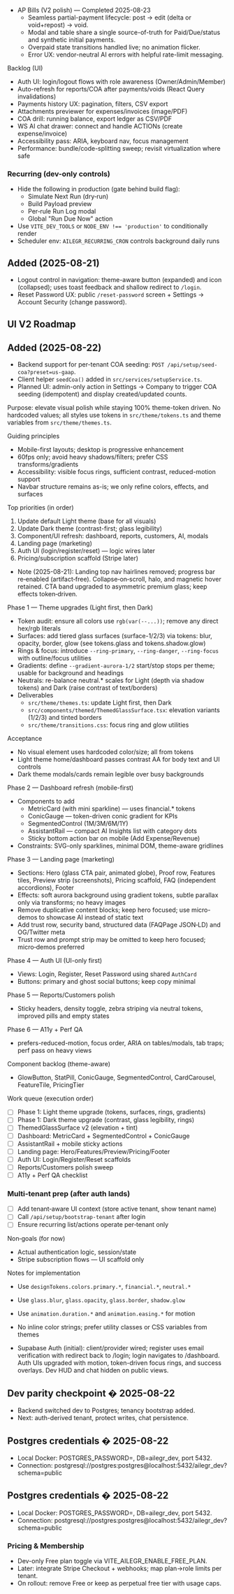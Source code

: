 - AP Bills (V2 polish) — Completed 2025-08-23
  - Seamless partial-payment lifecycle: post → edit (delta or void+repost) → void.
  - Modal and table share a single source-of-truth for Paid/Due/status and synthetic initial payments.
  - Overpaid state transitions handled live; no animation flicker.
  - Error UX: vendor-neutral AI errors with helpful rate-limit messaging.

Backlog (UI)
- Auth UI: login/logout flows with role awareness (Owner/Admin/Member)
- Auto-refresh for reports/COA after payments/voids (React Query invalidations)
- Payments history UX: pagination, filters, CSV export
- Attachments previewer for expenses/invoices (image/PDF)
- COA drill: running balance, export ledger as CSV/PDF
- WS AI chat drawer: connect and handle ACTIONs (create expense/invoice)
- Accessibility pass: ARIA, keyboard nav, focus management
- Performance: bundle/code-splitting sweep; revisit virtualization where safe

### Recurring (dev-only controls)
- Hide the following in production (gate behind build flag):
  - Simulate Next Run (dry‑run)
  - Build Payload preview
  - Per‑rule Run Log modal
  - Global "Run Due Now" action
- Use `VITE_DEV_TOOLS` or `NODE_ENV !== 'production'` to conditionally render
- Scheduler env: `AILEGR_RECURRING_CRON` controls background daily runs
## Added (2025-08-21)
- Logout control in navigation: theme-aware button (expanded) and icon (collapsed); uses toast feedback and shallow redirect to `/login`.
- Reset Password UX: public `/reset-password` screen + Settings → Account Security (change password).
## UI V2 Roadmap

## Added (2025-08-22)
- Backend support for per-tenant COA seeding: `POST /api/setup/seed-coa?preset=us-gaap`.
- Client helper `seedCoa()` added in `src/services/setupService.ts`.
- Planned UI: admin-only action in Settings → Company to trigger COA seeding (idempotent) and display created/updated counts.

Purpose: elevate visual polish while staying 100% theme-token driven. No hardcoded values; all styles use tokens in `src/theme/tokens.ts` and theme variables from `src/theme/themes.ts`.

Guiding principles
- Mobile-first layouts; desktop is progressive enhancement
- 60fps only; avoid heavy shadows/filters; prefer CSS transforms/gradients
- Accessibility: visible focus rings, sufficient contrast, reduced-motion support
- Navbar structure remains as-is; we only refine colors, effects, and surfaces

Top priorities (in order)
1) Update default Light theme (base for all visuals)
2) Update Dark theme (contrast-first; glass legibility)
3) Component/UI refresh: dashboard, reports, customers, AI, modals
4) Landing page (marketing)
5) Auth UI (login/register/reset) — logic wires later
6) Pricing/subscription scaffold (Stripe later)

- Note (2025-08-21): Landing top nav hairlines removed; progress bar re‑enabled (artifact‑free). Collapse‑on‑scroll, halo, and magnetic hover retained. CTA band upgraded to asymmetric premium glass; keep effects token‑driven.

Phase 1 — Theme upgrades (Light first, then Dark)
- Token audit: ensure all colors use `rgb(var(--...))`; remove any direct hex/rgb literals
- Surfaces: add tiered glass surfaces (surface-1/2/3) via tokens: blur, opacity, border, glow (see tokens.glass and tokens.shadow.glow)
- Rings & focus: introduce `--ring-primary`, `--ring-danger`, `--ring-focus` with outline/focus utilities
- Gradients: define `--gradient-aurora-1/2` start/stop stops per theme; usable for background and headings
- Neutrals: re-balance neutral.* scales for Light (depth via shadow tokens) and Dark (raise contrast of text/borders)
- Deliverables
  - `src/theme/themes.ts`: update Light first, then Dark
  - `src/components/themed/ThemedGlassSurface.tsx`: elevation variants (1/2/3) and tinted borders
  - `src/theme/transitions.css`: focus ring and glow utilities

Acceptance
- No visual element uses hardcoded color/size; all from tokens
- Light theme home/dashboard passes contrast AA for body text and UI controls
- Dark theme modals/cards remain legible over busy backgrounds

Phase 2 — Dashboard refresh (mobile-first)
- Components to add
  - MetricCard (with mini sparkline) — uses financial.* tokens
  - ConicGauge — token-driven conic gradient for KPIs
  - SegmentedControl (1M/3M/6M/1Y)
  - AssistantRail — compact AI Insights list with category dots
  - Sticky bottom action bar on mobile (Add Expense/Revenue)
- Constraints: SVG-only sparklines, minimal DOM, theme-aware gridlines

Phase 3 — Landing page (marketing)
- Sections: Hero (glass CTA pair, animated globe), Proof row, Features tiles, Preview strip (screenshots), Pricing scaffold, FAQ (independent accordions), Footer
- Effects: soft aurora background using gradient tokens, subtle parallax only via transforms; no heavy images
- Remove duplicative content blocks; keep hero focused; use micro-demos to showcase AI instead of static text
- Add trust row, security band, structured data (FAQPage JSON‑LD) and OG/Twitter meta
 - Trust row and prompt strip may be omitted to keep hero focused; micro‑demos preferred

Phase 4 — Auth UI (UI-only first)
- Views: Login, Register, Reset Password using shared `AuthCard`
- Buttons: primary and ghost social buttons; keep copy minimal

Phase 5 — Reports/Customers polish
- Sticky headers, density toggle, zebra striping via neutral tokens, improved pills and empty states

Phase 6 — A11y + Perf QA
- prefers-reduced-motion, focus order, ARIA on tables/modals, tab traps; perf pass on heavy views

Component backlog (theme-aware)
- GlowButton, StatPill, ConicGauge, SegmentedControl, CardCarousel, FeatureTile, PricingTier

Work queue (execution order)
- [ ] Phase 1: Light theme upgrade (tokens, surfaces, rings, gradients)
- [ ] Phase 1: Dark theme upgrade (contrast, glass legibility, rings)
- [ ] ThemedGlassSurface v2 (elevation + tint)
- [ ] Dashboard: MetricCard + SegmentedControl + ConicGauge
- [ ] AssistantRail + mobile sticky actions
- [ ] Landing page: Hero/Features/Preview/Pricing/Footer
- [ ] Auth UI: Login/Register/Reset scaffolds
- [ ] Reports/Customers polish sweep
- [ ] A11y + Perf QA checklist

### Multi‑tenant prep (after auth lands)
- [ ] Add tenant‑aware UI context (store active tenant, show tenant name)
- [ ] Call `/api/setup/bootstrap-tenant` after login
- [ ] Ensure recurring list/actions operate per‑tenant only

Non‑goals (for now)
- Actual authentication logic, session/state
- Stripe subscription flows — UI scaffold only

Notes for implementation
- Use `designTokens.colors.primary.*`, `financial.*`, `neutral.*`
- Use `glass.blur`, `glass.opacity`, `glass.border`, `shadow.glow`
- Use `animation.duration.*` and `animation.easing.*` for motion
- No inline color strings; prefer utility classes or CSS variables from themes

- Supabase Auth (initial): client/provider wired; register uses email verification with redirect back to /login; login navigates to /dashboard. Auth UIs upgraded with motion, token-driven focus rings, and success overlays. Dev HUD and chat hidden on public views.



## Dev parity checkpoint � 2025-08-22
- Backend switched dev to Postgres; tenancy bootstrap added.
- Next: auth-derived tenant, protect writes, chat persistence.

## Postgres credentials � 2025-08-22
- Local Docker: POSTGRES_PASSWORD=, DB=ailegr_dev, port 5432.
- Connection: postgresql://postgres:postgres@localhost:5432/ailegr_dev?schema=public

## Postgres credentials � 2025-08-22
- Local Docker: POSTGRES_PASSWORD=, DB=ailegr_dev, port 5432.
- Connection: postgresql://postgres:postgres@localhost:5432/ailegr_dev?schema=public

### Pricing & Membership
- Dev-only Free plan toggle via VITE_AILEGR_ENABLE_FREE_PLAN.
- Later: integrate Stripe Checkout + webhooks; map plan->role limits per tenant.
- On rollout: remove Free or keep as perpetual free tier with usage caps.

